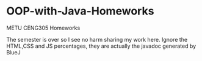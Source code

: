 # OOP-with-Java-Homeworks
METU CENG305 Homeworks

The semester is over so I see no harm sharing my work here. 
Ignore the HTML,CSS and JS percentages, they are actually the javadoc generated by BlueJ
